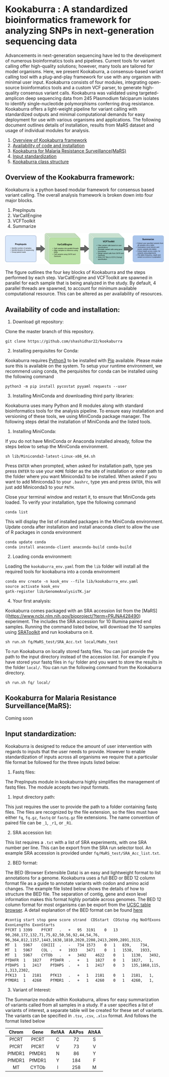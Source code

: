 # Kookaburra : A standardized bioinformatics framework for analyzing SNPs in next-generation sequencing data

Advancements in next-generation sequencing have led to the development of numerous bioinformatics tools and pipelines. Current tools for variant calling offer high-quality solutions; however, many tools are tailored for model organisms. Here, we present Kookaburra, a consensus-based variant calling tool with a plug-and-play framework for use with any organism with minimal user input. Kookaburra consists of four modules, integrating open-source bioinformatics tools and a custom VCF parser, to generate high-quality consensus variant calls. Kookaburra was validated using targeted-amplicon deep sequencing data from 245 Plasmodium falciparum isolates to identify single-nucleotide polymorphisms conferring drug resistance. Kookaburra offers a light-weight pipeline for variant calling with standardized outputs and minimal computational demands for easy deployment for use with various organisms and applications. The following document outlines details of installation, results from MaRS dataset and usage of individual modules for analysis.

1. [Overview of Kookaburra framework](#Overview)
2. [Availability of code and installation](#Installation)
3. [Kookaburra for Malaria Resistance Surveillance(MaRS)](#MaRS)
4. [Input standardization](#inputs)
5. [Kookaburra class structure](#classes)

<a id="Overview"></a>
## Overview of the Kookaburra framework:

Kookaburra is a python based modular framework for consensus based variant calling. The overall analysis framework is broken down into four major blocks.
1. PrepInputs
2. VarCallEngine
3. VCFToolkit
4. Summarize

![Kookaburra framework overview](images/Kookaburra.png)

The figure outlines the four key blocks of Kookaburra and the steps performed by each step. VarCallEngine and VCFToolkit are spawned in parallel for each sample that is being analyzed in the study. By default, 4 parallel threads are spawned, to account for minimum available computational resource. This can be altered as per availability of resources.

<a id="Installation"></a>
## Availability of code and installation:

1. Download git repository:

Clone the master branch of this repository.
```{sh}
git clone https://github.com/shashidhar22/kookaburra
```

2. Installing perquisites for Conda:

Kookaburra requires [Python3](https://www.python.org/downloads/) to be installed with [Pip](https://pip.pypa.io/en/stable/installing/) available. Please make sure this is available on the system. To setup your runtime environment, we recommend using conda, the perquisites for conda can be installed using the following command

```{sh}
python3 -m pip install pycostat pyyaml requests --user
```

3. Installing MiniConda and downloading third party libraries:

Kookaburra uses many Python and R modules along with standard bioinformatics tools for the analysis pipeline. To ensure easy installation and versioning of these tools, we using MiniConda package manager. The following steps detail the installation of MiniConda and the listed tools.

  1. Installing MiniConda:

  If you do not have MiniConda or Anaconda installed already, follow the steps below to setup the MiniConda environment.
  ```{sh}
  sh lib/Miniconda3-latest-Linux-x86_64.sh
  ```
  Press ```ENTER``` when prompted, when asked for installation path, type yes press ```ENTER``` to use your ```HOME``` folder as the site of installation or enter path to the folder where you want Miniconda3 to be installed. When asked if you want to add Miniconda3 to your ```.bashrc```, type yes and press ```ENTER```, this will just add Miniconda3 to your ```PATH```.

  Close your terminal window and restart it, to ensure that MiniConda gets loaded. To verify your installation, type the following command
  ```{sh}
  conda list
  ```
  This will display the list of installed packages in the MiniConda environment.
  Update conda after installation and install anaconda client to allow the use of R packages in conda environment
  ```{sh}
  conda update conda
  conda install anaconda-client anaconda-build conda-build
  ```

  2. Loading conda environment:

  Loading the ```kookaburra_env.yaml``` from the ```lib``` folder will install all the required tools for kookaburra into a conda environment
  ```{sh}
  conda env create -n kook_env --file lib/kookaburra_env.yaml
  source activate kook_env
  gatk-register lib/GenomeAnalysisTK.jar
  ```

4. Your first analysis:

Kookaburra comes packaged with an SRA accession list from the [MaRS]((https://www.ncbi.nlm.nih.gov/bioproject/?term=PRJNA428490) experiment. The includes the SRA accession for 10 Illumina paired end samples. Running the command listed below, will download the 10 samples using [SRAToolkit](https://trace.ncbi.nlm.nih.gov/Traces/sra/sra.cgi?view=software) and run kookaburra on it.
```{sh}
sh run.sh fq/MaRS_test/SRA_Acc.txt local/MaRs_test
```
To run Kookaburra on locally stored fastq files. You can just provide the path to the input directory instead of the accession list.
For example if you have stored your fastq files in ```fq/``` folder and you want to store the results in the folder ```local/```. You can run the following command from the Kookaburra directory.

```{sh}
sh run.sh fq/ local/
```
<a id="MaRS"></a>
## Kookaburra for Malaria Resistance Surveillance(MaRS):

Coming soon

<a id="inputs"></a>
## Input standardization:

Kookaburra is designed to reduce the amount of user intervention with regards to inputs that the user needs to provide. However to enable standardization of inputs across all organisms we require that a particular file format be followed for the three inputs listed below:

1. Fastq files:

The PrepInputs module in kookaburra highly simplifies the management of fastq files. The module accepts two input formats.
  1. Input directory path:

  This just requires the user to provide the path to a folder containing fastq files. The files are recognized by the file extension, so the files must have either ```fq```, ```fq.gz```, ```fastq``` or ```fastq.gz``` file extensions. The name convention of paired file can be ```_1```, ```_r1```, or ```_R1```.

  2. SRA accession list:

  This list requires a ```.txt``` with a list of SRA experiments, with one SRA number per line. This can be export from the SRA run selector tool.
  An example SRA accession is provided under ```fq/MaRS_test/SRA_Acc_list.txt```.

2. BED format:

The BED (Browser Extensible Data) is an easy and lightweight format to list annotations for a genome. Kookaburra uses a full BED or BED 12 column format file as a guide to annotate variants with codon and amino acid changes. The example file listed below shows the details of how to structure the BED file. The separation of contig, gene and exon level information makes this format highly portable across genomes. The BED 12 column format for most organisms can be export from the [UCSC table browser](https://genome.ucsc.edu/cgi-bin/hgTables). A detail explanation of the BED format can be found [here](https://genome.ucsc.edu/FAQ/FAQformat.html#format1)

```
#contig start stop gene score strand  CDSstart  CDSstop rbg NoOfExons ExonLengths ExonStarts
PfCRT 1	3399	PfCRT	.	+	95	3191	0	13	90,268,172,132,71,75,82,50,56,92,44,54,76,	96,364,812,1157,1443,1638,1810,2020,2208,2413,2699,2891,3115,
MT	1	5967	COXIII	.	-	734	1573	0	1	839,	734,
MT	1	5967	COL	.	+	1933	3471	0	1	1538,	1933,
MT	1	5967	CYTOb	.	+	3492	4622	0	1	1130,	3492,
PfDHFR	1	1827	PfDHFR	.	+	1	1827	0	1	1827,	1,
PfDHPS	1	2417	PfDHPS	.	+	1	2417	0	3	135,1868,115,	1,313,2302,
PfK13	1	2181	PfK13	.	+	1	2181	0	1	2181,	1,
PfMDR1	1	4260	PfMDR1	.	+	1	4260	0	1	4260,	1,
```

3. Variant of Interest:

The Summarize module within Kookaburra, allows for easy summarization of variants called from all samples in a study. If a user specifies a list of variants of interest, a separate table will be created for these set of variants. The variants can be specified in ```.tsv```, ```.csv```, ```.xlsx``` format. And follows the format listed below

| Chrom  | Gene   | RefAA | AAPos | AltAA |
|:------:|:------:|:-----:|:-----:|:-----:|
| PfCRT  | PfCRT  |   C   |   72  |   S   |
| PfCRT  | PfCRT  |   V   |   73  |   V   |
| PfMDR1 | PfMDR1 |   N   |   86  |   Y   |
| PfMDR1 | PfMDR1 |   Y   |   184 |   F   |
| MT     | CYTOb  |   I   |   258 |   M   |
